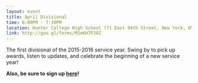 ```yaml
---
layout: event
title: April Divisional
time: 6:00PM - 7:30PM
location: Hunter College High School (71 East 94th Street, New York, NY 10128)
link: http://goo.gl/forms/M3eKH7P28Z
---
```

The first divisional of the 2015-2016 service year. Swing by to pick up awards, listen to updates, and celebrate the beginning of a new service year!

**Also, be sure to sign up [here](http://goo.gl/rCsVZt)!**

